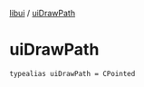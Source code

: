 [libui](index.md) / [uiDrawPath](./ui-draw-path.md)

# uiDrawPath

`typealias uiDrawPath = CPointed`